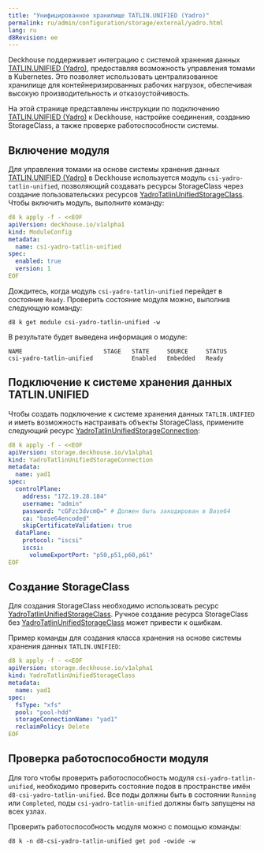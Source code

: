 ```yaml
---
title: "Унифицированное хранилище TATLIN.UNIFIED (Yadro)"
permalink: ru/admin/configuration/storage/external/yadro.html
lang: ru
d8Revision: ee
---
```


Deckhouse поддерживает интеграцию с системой хранения данных [TATLIN.UNIFIED (Yadro)](https://yadro.com/ru/tatlin/unified), предоставляя возможность управления томами в Kubernetes. Это позволяет использовать централизованное хранилище для контейнеризированных рабочих нагрузок, обеспечивая высокую производительность и отказоустойчивость.

На этой странице представлены инструкции по подключению [TATLIN.UNIFIED (Yadro)](https://yadro.com/ru/tatlin/unified) к Deckhouse, настройке соединения, созданию StorageClass, а также проверке работоспособности системы.

## Включение модуля

Для управления томами на основе системы хранения данных [TATLIN.UNIFIED (Yadro)](https://yadro.com/ru/tatlin/unified) в Deckhouse используется модуль `csi-yadro-tatlin-unified`, позволяющий создавать ресурсы StorageClass через создание пользовательских ресурсов [YadroTatlinUnifiedStorageClass](../../../reference/cr/yadrotatlinunifiedstorageclass/). Чтобы включить модуль, выполните команду:

```yaml
d8 k apply -f - <<EOF
apiVersion: deckhouse.io/v1alpha1
kind: ModuleConfig
metadata:
  name: csi-yadro-tatlin-unified
spec:
  enabled: true
  version: 1
EOF
```

Дождитесь, когда модуль `csi-yadro-tatlin-unified` перейдет в состояние `Ready`. Проверить состояние модуля можно, выполнив следующую команду:

```shell
d8 k get module csi-yadro-tatlin-unified -w
```

В результате будет выведена информация о модуле:

```console
NAME                       STAGE   STATE     SOURCE     STATUS
csi-yadro-tatlin-unified           Enabled   Embedded   Ready
```

## Подключение к системе хранения данных TATLIN.UNIFIED

Чтобы создать подключение к системе хранения данных `TATLIN.UNIFIED` и иметь возможность настраивать объекты StorageClass, примените следующий ресурс [YadroTatlinUnifiedStorageConnection](../../../reference/cr/yadrotatlinunifiedstorageconnection/):

```yaml
d8 k apply -f - <<EOF
apiVersion: storage.deckhouse.io/v1alpha1
kind: YadroTatlinUnifiedStorageConnection
metadata:
  name: yad1
spec:
  controlPlane:
    address: "172.19.28.184"
    username: "admin"
    password: "cGFzc3dvcmQ=" # Должен быть закодирован в Base64
    ca: "base64encoded"
    skipCertificateValidation: true
  dataPlane:
    protocol: "iscsi"
    iscsi:
      volumeExportPort: "p50,p51,p60,p61"
EOF
```

## Создание StorageClass

Для создания StorageClass необходимо использовать ресурс [YadroTatlinUnifiedStorageClass](../../../reference/cr/yadrotatlinunifiedstorageclass/). Ручное создание ресурса StorageClass без [YadroTatlinUnifiedStorageClass](../../../reference/cr/yadrotatlinunifiedstorageclass/) может привести к ошибкам.

Пример команды для создания класса хранения на основе системы хранения данных `TATLIN.UNIFIED`:

```yaml
d8 k apply -f - <<EOF
apiVersion: storage.deckhouse.io/v1alpha1
kind: YadroTatlinUnifiedStorageClass
metadata:
  name: yad1
spec:
  fsType: "xfs"
  pool: "pool-hdd"
  storageConnectionName: "yad1"
  reclaimPolicy: Delete
EOF
```

## Проверка работоспособности модуля

Для того чтобы проверить работоспособность модуля `csi-yadro-tatlin-unified`, необходимо проверить состояние подов в пространстве имён `d8-csi-yadro-tatlin-unified`. Все поды должны быть в состоянии `Running` или `Completed`, поды `csi-yadro-tatlin-unified` должны быть запущены на всех узлах.

Проверить работоспособность модуля можно с помощью команды:

```shell
d8 k -n d8-csi-yadro-tatlin-unified get pod -owide -w
```
